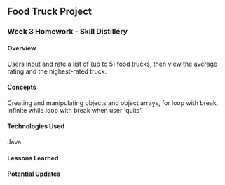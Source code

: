 ## Food Truck Project

### Week 3 Homework - Skill Distillery

#### Overview

Users input and rate a list of (up to 5) food trucks, then view the average rating and the highest-rated truck.

#### Concepts

Creating and manipulating objects and object arrays, for loop with break, infinite while loop with break when user 'quits'.

#### Technologies Used

Java

#### Lessons Learned


#### Potential Updates

